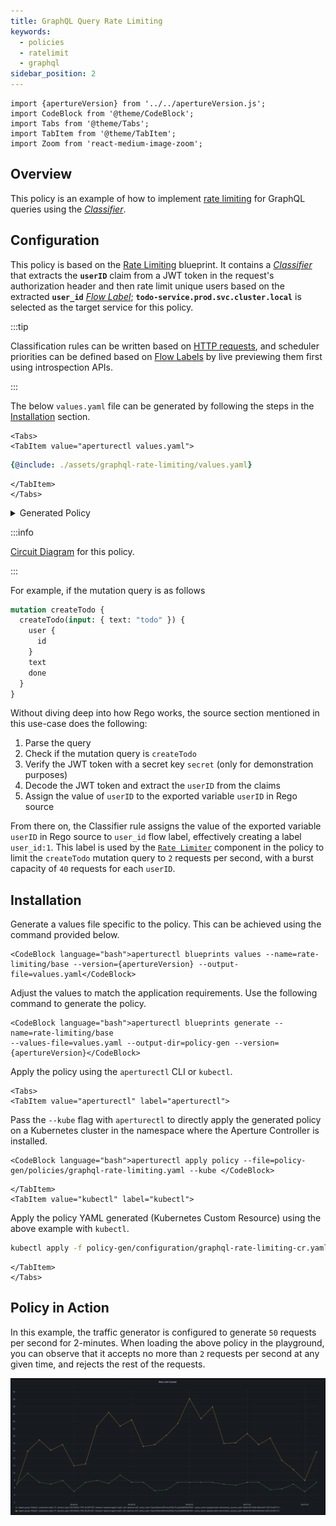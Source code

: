 ```yaml
---
title: GraphQL Query Rate Limiting
keywords:
  - policies
  - ratelimit
  - graphql
sidebar_position: 2
---
```


```mdx-code-block
import {apertureVersion} from '../../apertureVersion.js';
import CodeBlock from '@theme/CodeBlock';
import Tabs from '@theme/Tabs';
import TabItem from '@theme/TabItem';
import Zoom from 'react-medium-image-zoom';
```

## Overview

This policy is an example of how to implement
[rate limiting](/reference/blueprints/rate-limiting/base.md) for GraphQL queries
using the [_Classifier_][rego-rules].

## Configuration

This policy is based on the
[Rate Limiting](/reference/blueprints/rate-limiting/base.md) blueprint. It
contains a [_Classifier_][classifier] that extracts the **`userID`** claim from
a JWT token in the request's authorization header and then rate limit unique
users based on the extracted **`user_id`** [_Flow Label_][flow-label];
**`todo-service.prod.svc.cluster.local`** is selected as the target service for
this policy.

:::tip

Classification rules can be written based on
[HTTP requests](/concepts/classifier.md#live-previewing-requests), and scheduler
priorities can be defined based on
[Flow Labels](/concepts/flow-label.md#live-previewing-flow-labels) by live
previewing them first using introspection APIs.

:::

The below `values.yaml` file can be generated by following the steps in the
[Installation](#installation) section.

```mdx-code-block
<Tabs>
<TabItem value="aperturectl values.yaml">
```

```yaml
{@include: ./assets/graphql-rate-limiting/values.yaml}
```

```mdx-code-block
</TabItem>
</Tabs>
```

<details><summary>Generated Policy</summary>
<p>

```yaml
{@include: ./assets/graphql-rate-limiting/policy.yaml}
```

</p>
</details>

:::info

[Circuit Diagram](./assets/graphql-rate-limiting/graph.mmd.svg) for this policy.

:::

For example, if the mutation query is as follows

```graphql
mutation createTodo {
  createTodo(input: { text: "todo" }) {
    user {
      id
    }
    text
    done
  }
}
```

Without diving deep into how Rego works, the source section mentioned in this
use-case does the following:

1. Parse the query
2. Check if the mutation query is `createTodo`
3. Verify the JWT token with a secret key `secret` (only for demonstration
   purposes)
4. Decode the JWT token and extract the `userID` from the claims
5. Assign the value of `userID` to the exported variable `userID` in Rego source

From there on, the Classifier rule assigns the value of the exported variable
`userID` in Rego source to `user_id` flow label, effectively creating a label
`user_id:1`. This label is used by the
[`Rate Limiter`](/concepts/rate-limiter.md) component in the policy to limit the
`createTodo` mutation query to `2` requests per second, with a burst capacity of
`40` requests for each `userID`.

## Installation

Generate a values file specific to the policy. This can be achieved using the
command provided below.

```mdx-code-block
<CodeBlock language="bash">aperturectl blueprints values --name=rate-limiting/base --version={apertureVersion} --output-file=values.yaml</CodeBlock>
```

Adjust the values to match the application requirements. Use the following
command to generate the policy.

```mdx-code-block
<CodeBlock language="bash">aperturectl blueprints generate --name=rate-limiting/base
--values-file=values.yaml --output-dir=policy-gen --version={apertureVersion}</CodeBlock>
```

Apply the policy using the `aperturectl` CLI or `kubectl`.

```mdx-code-block
<Tabs>
<TabItem value="aperturectl" label="aperturectl">
```

Pass the `--kube` flag with `aperturectl` to directly apply the generated policy
on a Kubernetes cluster in the namespace where the Aperture Controller is
installed.

```mdx-code-block
<CodeBlock language="bash">aperturectl apply policy --file=policy-gen/policies/graphql-rate-limiting.yaml --kube </CodeBlock>
```

```mdx-code-block
</TabItem>
<TabItem value="kubectl" label="kubectl">
```

Apply the policy YAML generated (Kubernetes Custom Resource) using the above
example with `kubectl`.

```bash
kubectl apply -f policy-gen/configuration/graphql-rate-limiting-cr.yaml -n aperture-controller
```

```mdx-code-block
</TabItem>
</Tabs>
```

## Policy in Action

In this example, the traffic generator is configured to generate `50` requests
per second for 2-minutes. When loading the above policy in the playground, you
can observe that it accepts no more than `2` requests per second at any given
time, and rejects the rest of the requests.

<Zoom>

![GraphQL Status Rate Limiting](./assets/graphql-rate-limiting/dashboard.png)

</Zoom>

[rego-rules]: /concepts/classifier.md#rego
[flow-label]: /concepts/flow-label.md
[classifier]: /concepts/classifier.md
